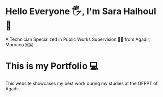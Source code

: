 # Hello Everyone 🖐️, I'm Sara Halhoul 💙

A Technician Specialized in Public Works Supervision 👩‍🎓 from Agadir, Morocco 🇲🇦

# This is my Portfolio 💻

This website showcases my best work during my studies at the OFPPT of Agadir.
